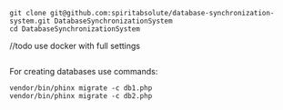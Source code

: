 ```
git clone git@github.com:spiritabsolute/database-synchronization-system.git DatabaseSynchronizationSystem
cd DatabaseSynchronizationSystem
```

//todo use docker with full settings
```

```

For creating databases use commands:
```
vendor/bin/phinx migrate -c db1.php
vendor/bin/phinx migrate -c db2.php
```
